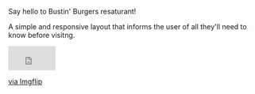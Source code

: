 Say hello to Bustin' Burgers resaturant!

A simple and responsive layout that informs the user of all they'll need 
to know before visitng.

<div style="width:95px;max-width:100%;"><div style="height:0;padding-bottom:51.58%;position:relative;"><iframe width="95" height="49" style="position:absolute;top:0;left:0;width:100%;height:100%;" frameBorder="0" src="https://imgflip.com/embed/6mzcm3"></iframe></div><p><a href="https://imgflip.com/gif/6mzcm3">via Imgflip</a></p></div>